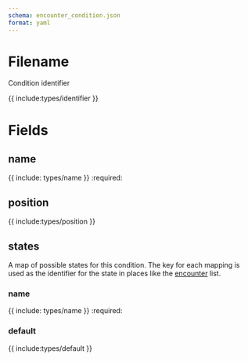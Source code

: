 ```yaml
---
schema: encounter_condition.json
format: yaml
---
```


# Filename
Condition identifier

{{ include:types/identifier }}

# Fields
## name
{{ include: types/name }}
:required:

## position
{{ include:types/position }}

## states
A map of possible states for this condition.  The key for each mapping is used
as the identifier for the state in places like the [encounter](encounter.md)
list.

### name
{{ include: types/name }}
:required:

### default
{{ include:types/default }}
